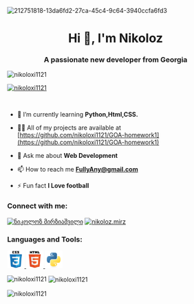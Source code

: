 
![212751818-13da6fd2-27ca-45c4-9c64-3940ccfa6fd3](https://github.com/user-attachments/assets/3c03aff1-a92e-4852-9b3d-faecc76200e1)


<h1 align="center">Hi 👋, I'm Nikoloz</h1>
<h3 align="center">A passionate new developer from Georgia</h3>

<p align="left"> <img src="https://komarev.com/ghpvc/?username=nikoloxi1121&label=Profile%20views&color=0e75b6&style=flat" alt="nikoloxi1121" /> </p>

<p align="left"> <a href="https://github.com/ryo-ma/github-profile-trophy"><img src="https://github-profile-trophy.vercel.app/?username=nikoloxi1121" alt="nikoloxi1121" /></a> </p>

<p align="left"> <a href="https://twitter.com/" target="blank"><img src="https://img.shields.io/twitter/follow/?logo=twitter&style=for-the-badge" alt="" /></a> </p>

- 🌱 I’m currently learning **Python,Html,CSS.**

- 👨‍💻 All of my projects are available at [https://github.com/nikoloxi1121/GOA-homework1](https://github.com/nikoloxi1121/GOA-homework1)

- 💬 Ask me about **Web Development**

- 📫 How to reach me **FullyAny@gmail.com**

- ⚡ Fun fact **I Love football**

<h3 align="left">Connect with me:</h3>
<p align="left">
<a href="https://fb.com/ნიკოლოზ მირზიაშვილი" target="blank"><img align="center" src="https://raw.githubusercontent.com/rahuldkjain/github-profile-readme-generator/master/src/images/icons/Social/facebook.svg" alt="ნიკოლოზ მირზიაშვილი" height="30" width="40" /></a>
<a href="https://instagram.com/nikoloz.mirz" target="blank"><img align="center" src="https://raw.githubusercontent.com/rahuldkjain/github-profile-readme-generator/master/src/images/icons/Social/instagram.svg" alt="nikoloz.mirz" height="30" width="40" /></a>
</p>

<h3 align="left">Languages and Tools:</h3>
<p align="left"> <a href="https://www.w3schools.com/css/" target="_blank" rel="noreferrer"> <img src="https://raw.githubusercontent.com/devicons/devicon/master/icons/css3/css3-original-wordmark.svg" alt="css3" width="40" height="40"/> </a> <a href="https://www.w3.org/html/" target="_blank" rel="noreferrer"> <img src="https://raw.githubusercontent.com/devicons/devicon/master/icons/html5/html5-original-wordmark.svg" alt="html5" width="40" height="40"/> </a> <a href="https://www.python.org" target="_blank" rel="noreferrer"> <img src="https://raw.githubusercontent.com/devicons/devicon/master/icons/python/python-original.svg" alt="python" width="40" height="40"/> </a> </p>

<p><img align="left" src="https://github-readme-stats.vercel.app/api/top-langs?username=nikoloxi1121&show_icons=true&locale=en&layout=compact" alt="nikoloxi1121" /></p>

<p>&nbsp;<img align="center" src="https://github-readme-stats.vercel.app/api?username=nikoloxi1121&show_icons=true&locale=en" alt="nikoloxi1121" /></p>

<p><img align="center" src="https://github-readme-streak-stats.herokuapp.com/?user=nikoloxi1121&" alt="nikoloxi1121" /></p>
